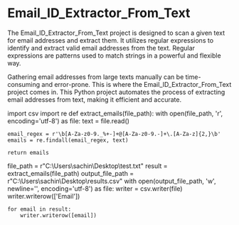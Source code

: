 # Email_ID_Extractor_From_Text
The Email_ID_Extractor_From_Text project is designed to scan a given text for email addresses and extract them. It utilizes regular expressions to identify and extract valid email addresses from the text. Regular expressions are patterns used to match strings in a powerful and flexible way.

Gathering email addresses from large texts manually can be time-consuming and error-prone.
This is where the Email_ID_Extractor_From_Text project comes in. 
This Python project automates the process of extracting email addresses from text, making it efficient and accurate.


import csv
import re
def extract_emails(file_path):
    with open(file_path, 'r', encoding='utf-8') as file:
        text = file.read()

    email_regex = r'\b[A-Za-z0-9._%+-]+@[A-Za-z0-9.-]+\.[A-Za-z]{2,}\b'
    emails = re.findall(email_regex, text)

    return emails
file_path = r"C:\Users\sachin\Desktop\test.txt"
result = extract_emails(file_path)
output_file_path = r"C:\Users\sachin\Desktop\results.csv"
with open(output_file_path, 'w', newline='', encoding='utf-8') as file:
    writer = csv.writer(file)
    writer.writerow(['Email'])

    for email in result:
        writer.writerow([email])
